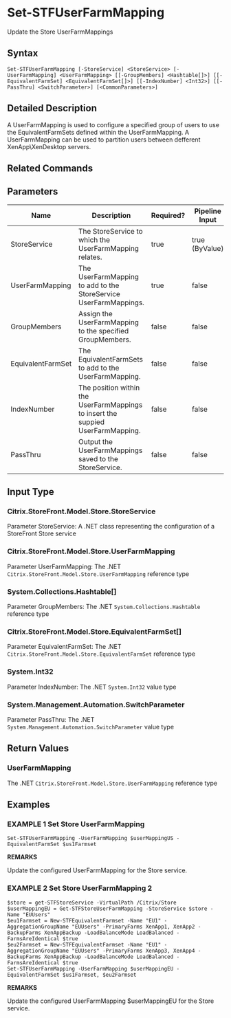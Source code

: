 ﻿# Set-STFUserFarmMapping

Update the Store UserFarmMappings

## Syntax

```
Set-STFUserFarmMapping [-StoreService] <StoreService> [-UserFarmMapping] <UserFarmMapping> [[-GroupMembers] <Hashtable[]>] [[-EquivalentFarmSet] <EquivalentFarmSet[]>] [[-IndexNumber] <Int32>] [[-PassThru] <SwitchParameter>] [<CommonParameters>]
```

## Detailed Description

A UserFarmMapping is used to configure a specified group of users to use the EquivalentFarmSets defined within the UserFarmMapping. A UserFarmMapping can be used to partition users between defferent XenApp\XenDesktop servers.

## Related Commands


## Parameters

| Name   | Description | Required? | Pipeline Input | Default Value |
| --- | --- | --- | --- | --- |
|StoreService|The StoreService to which the UserFarmMapping relates.|true|true (ByValue)| |
|UserFarmMapping|The UserFarmMapping to add to the StoreService UserFarmMappings.|true|false| |
|GroupMembers|Assign the UserFarmMapping to the specified GroupMembers.|false|false| |
|EquivalentFarmSet|The EquivalentFarmSets to add to the UserFarmMapping.|false|false| |
|IndexNumber|The position within the UserFarmMappings to insert the suppied UserFarmMapping.|false|false| |
|PassThru|Output the UserFarmMappings saved to the StoreService.|false|false| |

## Input Type

### Citrix.StoreFront.Model.Store.StoreService

Parameter StoreService: A .NET class representing the configuration of a StoreFront Store service

### Citrix.StoreFront.Model.Store.UserFarmMapping

Parameter UserFarmMapping: The .NET `Citrix.StoreFront.Model.Store.UserFarmMapping` reference type

### System.Collections.Hashtable[]

Parameter GroupMembers: The .NET `System.Collections.Hashtable` reference type

### Citrix.StoreFront.Model.Store.EquivalentFarmSet[]

Parameter EquivalentFarmSet: The .NET `Citrix.StoreFront.Model.Store.EquivalentFarmSet` reference type

### System.Int32

Parameter IndexNumber: The .NET `System.Int32` value type

### System.Management.Automation.SwitchParameter

Parameter PassThru: The .NET `System.Management.Automation.SwitchParameter` value type

## Return Values

### UserFarmMapping

The .NET `Citrix.StoreFront.Model.Store.UserFarmMapping` reference type

## Examples

### EXAMPLE 1 Set Store UserFarmMapping

```
Set-STFUserFarmMapping -UserFarmMapping $userMappingUS -EquivalentFarmSet $us1Farmset
```

**REMARKS**

Update the configured UserFarmMapping for the Store service.

### EXAMPLE 2 Set Store UserFarmMapping 2

```
$store = get-STFStoreService -VirtualPath /Citrix/Store
$userMappingEU = Get-STFStoreUserFarmMapping -StoreService $store -Name "EUUsers"
$eu1Farmset = New-STFEquivalentFarmset -Name "EU1" -AggregationGroupName "EUUsers" -PrimaryFarms XenApp1, XenApp2 -BackupFarms XenAppBackup -LoadBalanceMode LoadBalanced -FarmsAreIdentical $true
$eu2Farmset = New-STFEquivalentFarmset -Name "EU1" -AggregationGroupName "EUUsers" -PrimaryFarms XenApp3, XenApp4 -BackupFarms XenAppBackup -LoadBalanceMode LoadBalanced -FarmsAreIdentical $true
Set-STFUserFarmMapping -UserFarmMapping $userMappingEU -EquivalentFarmSet $us1Farmset, $eu2Farmset
```

**REMARKS**

Update the configured UserFarmMapping $userMappingEU for the Store service.
